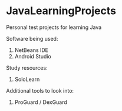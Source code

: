 # JavaLearningProjects
Personal test projects for learning Java

Software being used:
1. NetBeans IDE
2. Android Studio

Study resources:
1. SoloLearn

Additional tools to look into:
1. ProGuard / DexGuard
